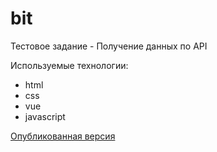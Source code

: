 # bit

Тестовое задание - Получение данных по API

Используемые технологии:
- html
- css
- vue
- javascript


[Опубликованная версия](https://soomlir.github.io/bit)
